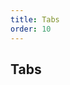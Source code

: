 ```yaml
---
title: Tabs
order: 10
---
```


## Tabs

<code src="./tabs/index.tsx" />

<API src="../../../components/tabs/index.tsx"></API>
